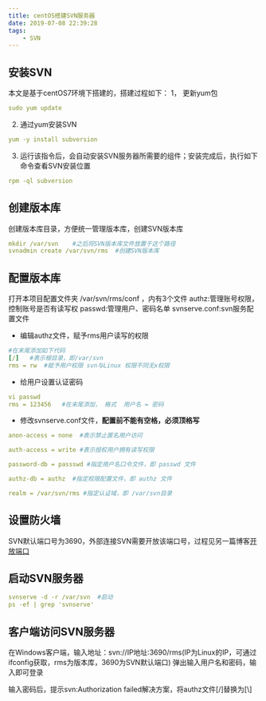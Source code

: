 ```yaml
---
title: centOS搭建SVN服务器
date: 2019-07-08 22:39:28
tags:
    - SVN
---
```

## 安装SVN
本文是基于centOS7环境下搭建的，搭建过程如下：
1， 更新yum包
```yaml
sudo yum update
```
2. 通过yum安装SVN
```yaml
yum -y install subversion
```
3. 运行该指令后，会自动安装SVN服务器所需要的组件；安装完成后，执行如下命令查看SVN安装位置
```yaml
rpm -ql subversion
```
## 创建版本库
创建版本库目录，方便统一管理版本库，创建SVN版本库
```yaml
mkdir /var/svn    #之后将SVN版本库文件放置于这个路径
svnadmin create /var/svn/rms  #创建SVN版本库
```
## 配置版本库

打开本项目配置文件夹 /var/svn/rms/conf ，内有3个文件
authz:管理账号权限，控制账号是否有读写权
passwd:管理用户、密码名单
svnserve.conf:svn服务配置文件

* 编辑authz文件，赋予rms用户读写的权限

```yaml
#在末尾添加如下代码
[/]   #表示根目录，即/var/svn
rms = rw  #赋予用户权限 svn与Linux 权限不同无x权限
```

* 给用户设置认证密码

```yaml
vi passwd
rms = 123456   #在末尾添加， 格式  用户名 = 密码
```

* 修改svnserve.conf文件，**配置前不能有空格，必须顶格写**

```yaml
anon-access = none  #表示禁止匿名用户访问

auth-access = write #表示授权用户拥有读写权限

password-db = passswd #指定用户名口令文件，即 passwd 文件

authz-db = authz  #指定权限配置文件，即 authz 文件

realm = /var/svn/rms #指定认证域，即 /var/svn目录
```
## 设置防火墙
SVN默认端口号为3690，外部连接SVN需要开放该端口号，过程见另一篇博客[开放端口](https://www.rms360.top/2019/05/18/Linux/firewall%E5%BC%80%E6%94%BE%E7%AB%AF%E5%8F%A3/)
## 启动SVN服务器
```yaml
svnserve -d -r /var/svn  #启动
ps -ef | grep 'svnserve'
```
## 客户端访问SVN服务器
在Windows客户端，输入地址：svn://IP地址:3690/rms(IP为Linux的IP，可通过ifconfig获取，rms为版本库，3690为SVN默认端口)
弹出输入用户名和密码，输入即可登录

输入密码后，提示svn:Authorization failed解决方案，将authz文件[/]替换为[\\]
